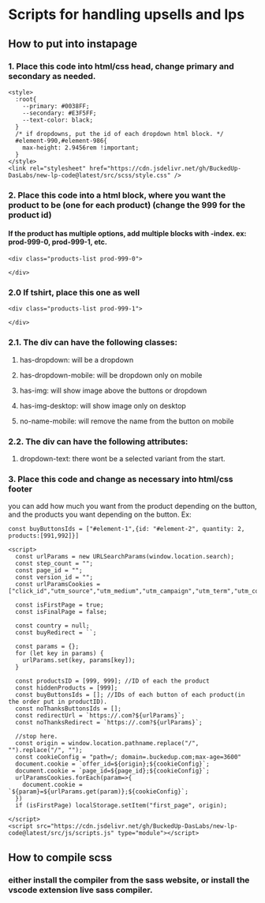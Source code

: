 # Scripts for handling upsells and lps

## How to put into instapage

### 1. Place this code into html/css head, change primary and secondary as needed.

```
<style>
  :root{
    --primary: #0038FF;
    --secondary: #E3F5FF;
    --text-color: black;
  }
  /* if dropdowns, put the id of each dropdown html block. */
  #element-990,#element-986{
    max-height: 2.9456rem !important;
  }
</style>
<link rel="stylesheet" href="https://cdn.jsdelivr.net/gh/BuckedUp-DasLabs/new-lp-code@latest/src/scss/style.css" />
```

### 2. Place this code into a html block, where you want the product to be (one for each product) (change the 999 for the product id)

#### If the product has multiple options, add multiple blocks with -index. ex: prod-999-0, prod-999-1, etc.

```
<div class="products-list prod-999-0">

</div>
```

### 2.0 If tshirt, place this one as well

```
<div class="products-list prod-999-1">

</div>
```

### 2.1. The div can have the following classes:

1. has-dropdown: will be a dropdown

2. has-dropdown-mobile: will be dropdown only on mobile

3. has-img: will show image above the buttons or dropdown

4. has-img-desktop: will show image only on desktop

5. no-name-mobile: will remove the name from the button on mobile

### 2.2. The div can have the following attributes:

1. dropdown-text: there wont be a selected variant from the start.

### 3. Place this code and change as necessary into html/css footer

you can add how much you want from the product depending on the button, and the products you want depending on the button.
Ex:

```
const buyButtonsIds = ["#element-1",{id: "#element-2", quantity: 2, products:[991,992]}]
```

```
<script>
  const urlParams = new URLSearchParams(window.location.search);
  const step_count = "";
  const page_id = "";
  const version_id = "";
  const urlParamsCookies = ["click_id","utm_source","utm_medium","utm_campaign","utm_term","utm_content"]

  const isFirstPage = true;
  const isFinalPage = false;

  const country = null;
  const buyRedirect = ``;

  const params = {};
  for (let key in params) {
    urlParams.set(key, params[key]);
  }

  const productsID = [999, 999]; //ID of each the product
  const hiddenProducts = [999];
  const buyButtonsIds = []; //IDs of each button of each product(in the order put in productID).
  const noThanksButtonsIds = [];
  const redirectUrl = `https://.com?${urlParams}`;
  const noThanksRedirect = `https://.com?${urlParams}`;

  //stop here.
  const origin = window.location.pathname.replace("/", "").replace("/", "");
  const cookieConfig = "path=/; domain=.buckedup.com;max-age=3600"
  document.cookie = `offer_id=${origin};${cookieConfig}`;
  document.cookie = `page_id=${page_id};${cookieConfig}`;
  urlParamsCookies.forEach(param=>{
    document.cookie = `${param}=${urlParams.get(param)};${cookieConfig}`;
  })
  if (isFirstPage) localStorage.setItem("first_page", origin);

</script>
<script src="https://cdn.jsdelivr.net/gh/BuckedUp-DasLabs/new-lp-code@latest/src/js/scripts.js" type="module"></script>
```

## How to compile scss

### either install the compiler from the sass website, or install the vscode extension live sass compiler.
